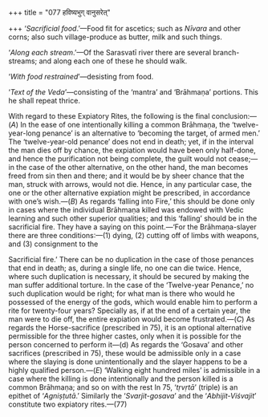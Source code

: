 +++
title = "077 हविष्यभुग् वानुसरेत्"

+++
‘*Sacrificial food*.’—Food fit for ascetics; such as *Nīvara* and other
corns; also such village-produce as butter, milk and such things.

‘*Along each stream*.’—Of the Sarasvatī river there are several
branch-streams; and along each one of these he should walk.

‘*With* *food restrained*’—desisting from food.

‘*Text* *of* *the Veda*’—consisting of the ‘mantra’ and ‘Brāhmaṇa’
portions. This he shall repeat thrice.

With regard to these Expiatory Rites, the following is the final
conclusion:—(*A*) In the ease of one intentionally killing a common
Brāhmaṇa, the ‘twelve-year-long penance’ is an alternative to ‘becoming
the target, of armed men.’ The ‘twelve-year-old penance’ does not end in
death; yet, if in the interval the man dies off by chance, the expiation
would have been only half-done, and hence the purification not being
complete, the guilt would not cease;—in the case of the other
alternative, on the other hand, the man becomes freed from sin then and
there; and it would be by sheer chance that the man, struck with arrows,
would not die. Hence, in any particular case, the one or the other
alternative expiation might be prescribed, in accordance with one’s
wish.—(*B*) As regards ‘falling into Fire,’ this should be done only in
cases where the individual Brāhmaṇa killed was endowed with Vedic
learning and such other superior qualities; and this ‘falling’ should be
in the sacrificial fire. They have a saying on this point.—‘For the
Brāhmaṇa-slayer there are three conditions:—(1) dying, (2) cutting off
of limbs with weapons, and (3) consignment to the

Sacrificial fire.’ There can be no duplication in the case of those
penances that end in death; as, during a single life, no one can die
twice. Hence, where such duplication is necessary, it should be secured
by making the man suffer additional torture. In the case of the
‘Twelve-year Penance,’ no such duplication would be right; for what man
is there who would he possessed of the energy of the gods, which would
enable him to perform a rite for twenty-four years? Specially as, if at
the end of a certain year, the man were to die off, the entire expiation
would become frustrated.—(*C*) As regards the Horse-sacrifice
(prescribed in 75), it is an optional alternative permissible for the
three higher castes, only when it is possible for the person concerned
to perform it—(d) As regards the ‘Gosava’ and other sacrifices
(prescribed in 75), these would be admissible only in a case where the
slaying is done unintentionally and the slayer happens to be a highly
qualified person.—(*E*) ‘Walking eight hundred miles’ is admissible in a
case where the killing is done intentionally and the person killed is a
common Brāhmaṇa; and so on with the rest In 75, ‘*tṛvṛtā*’ (triple) is
an epithet of ‘*Agniṣṭutā*.’ Similarly the ‘*Svarjit-gosava*’ and the
‘*Abhijit-Viśvajit*’ constitute two expiatory rites.—(77)



